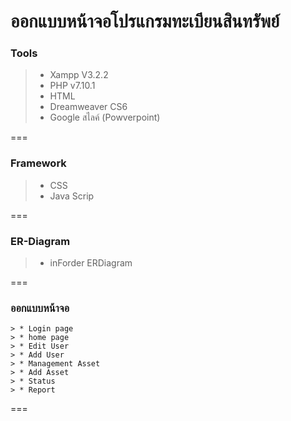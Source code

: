 # ออกแบบหน้าจอโปรแกรมทะเบียนสินทรัพย์
### Tools

 > - Xampp V3.2.2
 > - PHP v7.10.1
 > - HTML
 > - Dreamweaver CS6
 > - Google สไลค์ (Powverpoint)


===
### Framework

 > - CSS
 > - Java Scrip

===
### ER-Diagram
 > - inForder ERDiagram

===
### ออกแบบหน้าจอ

	> * Login page
	> * home page
	> * Edit User
	> * Add User
	> * Management Asset
	> * Add Asset
	> * Status
	> * Report

===


